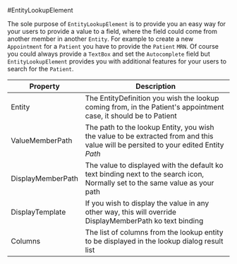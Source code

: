 #EntityLookupElement

The sole purpose of `EntityLookupElement` is to provide you an easy way for your users to provide a value to a field, where the field could come from another member in another `Entity`. For example to create a new `Appointment` for a `Patient` you have to provide the `Patient` `MRN`. Of course you could always provide a `TextBox` and set the `Autocomplete` field but `EntityLookupElement` provides you with additional features for your users to search for the `Patient`.


<table class="table">
    <thead>
        <tr>
        <th>Property</th>
        <th>Description</th>
        </tr>
    </thead>
    <tbody>
        <tr>
            <td>Entity</td>
            <td>The EntityDefinition you wish the lookup coming from, in the Patient's appointment case, it should be to Patient</td>
        </tr>
        <tr>
            <td>ValueMemberPath</td>
            <td>The path to the lookup Entity, you wish the value to be extracted from and this value will be persited to your edited Entity <em>Path</em></td>
        </tr>
        <tr>
            <td>DisplayMemberPath</td>
            <td>The value to displayed with the default ko text binding next to the search icon, Normally set to the same value as your path</td>
        </tr>
        <tr>
            <td>DisplayTemplate</td>
            <td>If you wish to display the value in any other way, this will override DisplayMemberPath ko text binding</td>
        </tr>
        <tr>
            <td>Columns</td>
            <td>The list of columns from the lookup entity to be displayed in the lookup dialog result list</td>
        </tr>
    </tbody>
</table>